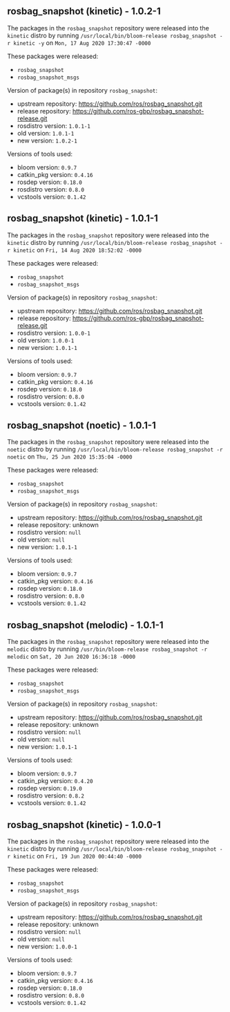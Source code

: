 ## rosbag_snapshot (kinetic) - 1.0.2-1

The packages in the `rosbag_snapshot` repository were released into the `kinetic` distro by running `/usr/local/bin/bloom-release rosbag_snapshot -r kinetic -y` on `Mon, 17 Aug 2020 17:30:47 -0000`

These packages were released:
- `rosbag_snapshot`
- `rosbag_snapshot_msgs`

Version of package(s) in repository `rosbag_snapshot`:

- upstream repository: https://github.com/ros/rosbag_snapshot.git
- release repository: https://github.com/ros-gbp/rosbag_snapshot-release.git
- rosdistro version: `1.0.1-1`
- old version: `1.0.1-1`
- new version: `1.0.2-1`

Versions of tools used:

- bloom version: `0.9.7`
- catkin_pkg version: `0.4.16`
- rosdep version: `0.18.0`
- rosdistro version: `0.8.0`
- vcstools version: `0.1.42`


## rosbag_snapshot (kinetic) - 1.0.1-1

The packages in the `rosbag_snapshot` repository were released into the `kinetic` distro by running `/usr/local/bin/bloom-release rosbag_snapshot -r kinetic` on `Fri, 14 Aug 2020 18:52:02 -0000`

These packages were released:
- `rosbag_snapshot`
- `rosbag_snapshot_msgs`

Version of package(s) in repository `rosbag_snapshot`:

- upstream repository: https://github.com/ros/rosbag_snapshot.git
- release repository: https://github.com/ros-gbp/rosbag_snapshot-release.git
- rosdistro version: `1.0.0-1`
- old version: `1.0.0-1`
- new version: `1.0.1-1`

Versions of tools used:

- bloom version: `0.9.7`
- catkin_pkg version: `0.4.16`
- rosdep version: `0.18.0`
- rosdistro version: `0.8.0`
- vcstools version: `0.1.42`


## rosbag_snapshot (noetic) - 1.0.1-1

The packages in the `rosbag_snapshot` repository were released into the `noetic` distro by running `/usr/local/bin/bloom-release rosbag_snapshot -r noetic` on `Thu, 25 Jun 2020 15:35:04 -0000`

These packages were released:
- `rosbag_snapshot`
- `rosbag_snapshot_msgs`

Version of package(s) in repository `rosbag_snapshot`:

- upstream repository: https://github.com/ros/rosbag_snapshot.git
- release repository: unknown
- rosdistro version: `null`
- old version: `null`
- new version: `1.0.1-1`

Versions of tools used:

- bloom version: `0.9.7`
- catkin_pkg version: `0.4.16`
- rosdep version: `0.18.0`
- rosdistro version: `0.8.0`
- vcstools version: `0.1.42`


## rosbag_snapshot (melodic) - 1.0.1-1

The packages in the `rosbag_snapshot` repository were released into the `melodic` distro by running `/usr/bin/bloom-release rosbag_snapshot -r melodic` on `Sat, 20 Jun 2020 16:36:18 -0000`

These packages were released:
- `rosbag_snapshot`
- `rosbag_snapshot_msgs`

Version of package(s) in repository `rosbag_snapshot`:

- upstream repository: https://github.com/ros/rosbag_snapshot.git
- release repository: unknown
- rosdistro version: `null`
- old version: `null`
- new version: `1.0.1-1`

Versions of tools used:

- bloom version: `0.9.7`
- catkin_pkg version: `0.4.20`
- rosdep version: `0.19.0`
- rosdistro version: `0.8.2`
- vcstools version: `0.1.42`


## rosbag_snapshot (kinetic) - 1.0.0-1

The packages in the `rosbag_snapshot` repository were released into the `kinetic` distro by running `/usr/local/bin/bloom-release rosbag_snapshot -r kinetic` on `Fri, 19 Jun 2020 00:44:40 -0000`

These packages were released:
- `rosbag_snapshot`
- `rosbag_snapshot_msgs`

Version of package(s) in repository `rosbag_snapshot`:

- upstream repository: https://github.com/ros/rosbag_snapshot.git
- release repository: unknown
- rosdistro version: `null`
- old version: `null`
- new version: `1.0.0-1`

Versions of tools used:

- bloom version: `0.9.7`
- catkin_pkg version: `0.4.16`
- rosdep version: `0.18.0`
- rosdistro version: `0.8.0`
- vcstools version: `0.1.42`


